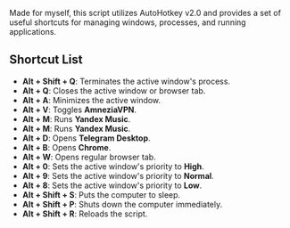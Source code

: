 Made for myself, this script utilizes AutoHotkey v2.0 and provides a set of useful shortcuts for managing windows, processes, and running applications.

## Shortcut List

- **Alt + Shift + Q**: Terminates the active window's process.
- **Alt + Q**: Closes the active window or browser tab.
- **Alt + A**: Minimizes the active window.
- **Alt + V**: Toggles **AmneziaVPN**.
- **Alt + M**: Runs **Yandex Music**.
- **Alt + M**: Runs **Yandex Music**.
- **Alt + D**: Opens **Telegram Desktop**.
- **Alt + B**: Opens **Chrome**.
- **Alt + W**: Opens regular browser tab.
- **Alt + 0**: Sets the active window's priority to **High**.
- **Alt + 9**: Sets the active window's priority to **Normal**.
- **Alt + 8**: Sets the active window's priority to **Low**.
- **Alt + Shift + S**: Puts the computer to sleep.
- **Alt + Shift + P**: Shuts down the computer immediately.
- **Alt + Shift + R**: Reloads the script.
